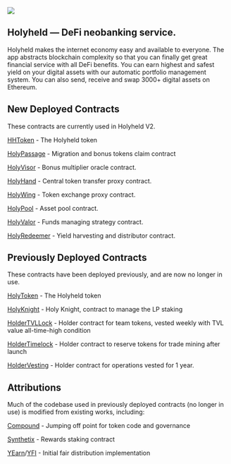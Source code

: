 ![](https://cdn-images-1.medium.com/max/2400/1*LuM8yaXNMimFw03NKZb6KA.png)
## Holyheld — DeFi neobanking service.

Holyheld makes the internet economy easy and available to everyone. The app abstracts blockchain complexity so that you can finally get great financial service with all DeFi benefits. You can earn highest and safest yield on your digital assets with our automatic portfolio management system. You can also send, receive and swap 3000+ digital assets on Ethereum.  


## New Deployed Contracts

These contracts are currently used in Holyheld V2.

[HHToken](https://etherscan.io/address/0x3FA729B4548beCBAd4EaB6EF18413470e6D5324C) - The Holyheld token

[HolyPassage](https://etherscan.io/address/0x39ac24FD08991B1d69A9ef7189Bc718C988fF5B3) - Migration and bonus tokens claim contract

[HolyVisor](https://etherscan.io/address/0x636356f857f89AF15Cb67735b68B9b673b5Cda6c) - Bonus multiplier oracle contract.

[HolyHand](https://etherscan.io/address/0x1eF7A557cfA8436ee08790e3F2b190b8937fDa0E) - Central token transfer proxy contract.

[HolyWing](https://etherscan.io/address/0xD5b3230ea9bF7baD9541F8564fA2FA72b350427B) - Token exchange proxy contract.

[HolyPool](https://etherscan.io/address/0xAF985437DCA19DEFf89e61F83Cd526b272523719) - Asset pool contract.

[HolyValor](https://etherscan.io/address/0xAF985437DCA19DEFf89e61F83Cd526b272523719) - Funds managing strategy contract.

[HolyRedeemer](https://etherscan.io/address/0x496599b4dE503D5C5C11882501af64d04025c6Dd) - Yield harvesting and distributor contract.


## Previously Deployed Contracts

These contracts have been deployed previously, and are now no longer in use. 

[HolyToken](https://etherscan.io/token/0x39eae99e685906ff1c11a962a743440d0a1a6e09) - The Holyheld token

[HolyKnight](https://etherscan.io/address/0x5D33dE3E540b289f9340D059907ED648c9E7AaDD) - Holy Knight, contract to manage the LP staking

[HolderTVLLock](https://etherscan.io/address/0xe292dc1095b96809913bc00ff06d95fdffaae43a) - Holder contract for team tokens, vested weekly with TVL value all-time-high condition

[HolderTimelock](https://etherscan.io/address/0x0b713c0e7eeb43fcd7795c03ba64ea6a6f0e11ea) - Holder contract to reserve tokens for trade mining after launch

[HolderVesting](https://etherscan.io/address/0x6074Aabb7eA337403DC9dfF4217fe7d533B5E459) - Holder contract for operations vested for 1 year.

## Attributions

Much of the codebase used in previously deployed contracts (no longer in use) is modified from existing works, including:

[Compound](https://compound.finance) - Jumping off point for token code and governance

[Synthetix](https://synthetix.io) - Rewards staking contract

[YEarn](https://yearn.finance)/[YFI](https://ygov.finance) - Initial fair distribution implementation
